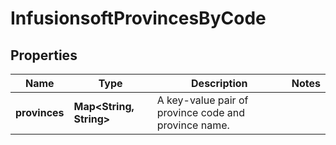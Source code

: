 
# InfusionsoftProvincesByCode

## Properties
Name | Type | Description | Notes
------------ | ------------- | ------------- | -------------
**provinces** | **Map&lt;String, String&gt;** | A key-value pair of province code and province name. | 



